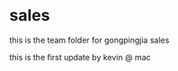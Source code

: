 sales
=====

this is the team folder for gongpingjia sales

this is the first update by kevin @ mac
